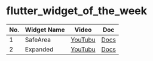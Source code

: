 # flutter_widget_of_the_week

<!-- VSCodeの拡張機能で整形 Option + Shift + F -->
| No. | Widget Name | Video                                                  | Doc                                                                 |
| --- | ----------- | ------------------------------------------------------ | ------------------------------------------------------------------- |
| 1   | SafeArea    | [YouTubu](https://www.youtube.com/watch?v=lkF0TQJO0bA) | [Docs](https://api.flutter.dev/flutter/widgets/SafeArea-class.html) |
| 2   | Expanded    | [YouTubu](https://www.youtube.com/watch?v=_rnZaagadyo) | [Docs](https://api.flutter.dev/flutter/widgets/Expanded-class.html) |

<!-- | AAA | AAA         | YouTube                                                | Docs                                                                | -->
